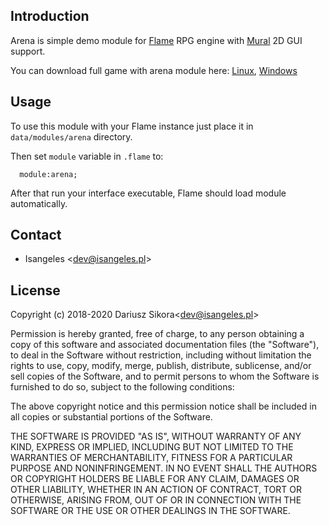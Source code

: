 ## Introduction
Arena is simple demo module for [Flame](https://github.com/Isangeles/flame) RPG
engine with [Mural](https://github.com/Isangeles/mural) 2D GUI support.

You can download full game with arena module here: [Linux](https://drive.google.com/open?id=1CAUiHdGq8sxrrNWkRwF1QSaNSVWLKDVg), [Windows](https://drive.google.com/open?id=1rR_k_39o-hqTywUZO628ggA3iN7ZBZTJ)

## Usage
To use this module with your Flame instance just place it in
`data/modules/arena` directory.

Then set `module` variable in `.flame` to:
```
  module:arena;
```
After that run your interface executable, Flame should load module automatically.

## Contact
* Isangeles <<dev@isangeles.pl>>

## License
Copyright (c) 2018-2020 Dariusz Sikora<<dev@isangeles.pl>>

Permission is hereby granted, free of charge, to any person obtaining a copy
of this software and associated documentation files (the "Software"), to deal
in the Software without restriction, including without limitation the rights
to use, copy, modify, merge, publish, distribute, sublicense, and/or sell
copies of the Software, and to permit persons to whom the Software is
furnished to do so, subject to the following conditions:

The above copyright notice and this permission notice shall be included in all
copies or substantial portions of the Software.

THE SOFTWARE IS PROVIDED "AS IS", WITHOUT WARRANTY OF ANY KIND, EXPRESS OR
IMPLIED, INCLUDING BUT NOT LIMITED TO THE WARRANTIES OF MERCHANTABILITY,
FITNESS FOR A PARTICULAR PURPOSE AND NONINFRINGEMENT. IN NO EVENT SHALL THE
AUTHORS OR COPYRIGHT HOLDERS BE LIABLE FOR ANY CLAIM, DAMAGES OR OTHER
LIABILITY, WHETHER IN AN ACTION OF CONTRACT, TORT OR OTHERWISE, ARISING FROM,
OUT OF OR IN CONNECTION WITH THE SOFTWARE OR THE USE OR OTHER DEALINGS IN THE
SOFTWARE.
